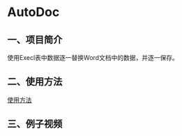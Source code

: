 # AutoDoc

## 一、项目简介

使用Execl表中数据逐一替换Word文档中的数据，并逐一保存。

## 二、使用方法

<a href="https://github.com/Jmyer6/AutoDoc/blob/main/Use.md">使用方法</a>

## 三、例子视频

